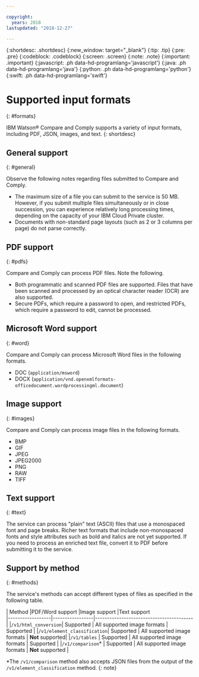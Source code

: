 ```yaml
---

copyright:
  years: 2018
lastupdated: "2018-12-27"

---
```


{:shortdesc: .shortdesc}
{:new_window: target="_blank"}
{:tip: .tip}
{:pre: .pre}
{:codeblock: .codeblock}
{:screen: .screen}
{:note: .note}
{:important: .important}
{:javascript: .ph data-hd-programlang='javascript'}
{:java: .ph data-hd-programlang='java'}
{:python: .ph data-hd-programlang='python'}
{:swift: .ph data-hd-programlang='swift'}

# Supported input formats
{: #formats}

IBM Watson&reg; Compare and Comply supports a variety of input formats, including PDF, JSON, images, and text.
{: shortdesc}

## General support
{: #general}

Observe the following notes regarding files submitted to Compare and Comply.

  - The maximum size of a file you can submit to the service is 50 MB. However, if you submit multiple files simultaneously or in close succession, you can experience relatively long processing times, depending on the capacity of your IBM Cloud Private cluster.
  - Documents with non-standard page layouts (such as 2 or 3 columns per page) do not parse correctly.

## PDF support
{: #pdfs}

Compare and Comply can process PDF files. Note the following.

  - Both programmatic and scanned PDF files are supported. Files that have been scanned and processed by an optical character reader (OCR) are also supported.
  - Secure PDFs, which require a password to open, and restricted PDFs, which require a password to edit, cannot be processed.

## Microsoft Word support
{: #word}

Compare and Comply can process Microsoft Word files in the following formats.
  - DOC (`application/msword`)
  - DOCX (`application/vnd.openxmlformats-officedocument.wordprocessingml.document`)

## Image support
{: #images}

Compare and Comply can process image files in the following formats.
  - BMP
  - GIF
  - JPEG
  - JPEG2000
  - PNG
  - RAW
  - TIFF

## Text support
{: #text}

The service can process "plain" text (ASCII) files that use a monospaced font and page breaks. Richer text formats that include non-monospaced fonts and style attributes such as bold and italics are not yet supported. If you need to process an enriched text file, convert it to PDF before submitting it to the service.

## Support by method
{: #methods}

The service's methods can accept different types of files as specified in the following table.

| Method           |PDF/Word support    |Image support             |Text support        
|------------------|-----------------|-----------------------------------------|
|`/v1/html_conversion`| Supported | All supported image formats | Supported |
|`/v1/element_classification`| Supported | All supported image formats | **Not** supported|
|`/v1/tables`      | Supported | All supported image formats | Supported |
|`/v1/comparison`*  | Supported | All supported image formats | **Not** supported |

\*The `/v1/comparison` method also accepts JSON files from the output of the `/v1/element_classification` method.
{: note}
